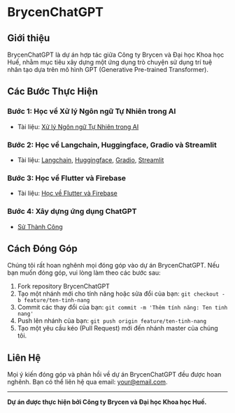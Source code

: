 # BrycenChatGPT

## Giới thiệu

BrycenChatGPT là dự án hợp tác giữa Công ty Brycen và Đại học Khoa học Huế, nhằm mục tiêu xây dựng một ứng dụng trò chuyện sử dụng trí tuệ nhân tạo dựa trên mô hình GPT (Generative Pre-trained Transformer).

## Các Bước Thực Hiện

### Bước 1: Học về Xử lý Ngôn ngữ Tự Nhiên trong AI

- Tài liệu: [Xử lý Ngôn ngữ Tự Nhiên trong AI](https://github.com/Brycenvn/BrycenChatGPT/tree/main/NLP_Documents)

### Bước 2: Học về Langchain, Huggingface, Gradio và Streamlit

- Tài liệu: [Langchain](https://github.com/Brycenvn/BrycenChatGPT/tree/main/Framework_Documents/Langchain_tutorials), [Huggingface](https://www.youtube.com/watch?v=00GKzGyWFEs&list=PLo2EIpI_JMQvWfQndUesu0nPBAtZ9gP1o), [Gradio](https://www.gradio.app/guides), [Streamlit](https://docs.streamlit.io/library/api-reference)

### Bước 3: Học về Flutter và Firebase

- Tài liệu: [Học về Flutter và Firebase](https://github.com/Brycenvn/BrycenChatGPT/tree/main/Flutter_Documents)

### Bước 4: Xây dựng ứng dụng ChatGPT

- [Sử Thành Công](https://github.com/Brycenvn/SuThanhCong)

## Cách Đóng Góp

Chúng tôi rất hoan nghênh mọi đóng góp vào dự án BrycenChatGPT. Nếu bạn muốn đóng góp, vui lòng làm theo các bước sau:

1. Fork repository BrycenChatGPT
2. Tạo một nhánh mới cho tính năng hoặc sửa đổi của bạn: `git checkout -b feature/ten-tinh-nang`
3. Commit các thay đổi của bạn: `git commit -m 'Thêm tính năng: Ten tinh nang'`
4. Push lên nhánh của bạn: `git push origin feature/ten-tinh-nang`
5. Tạo một yêu cầu kéo (Pull Request) mới đến nhánh master của chúng tôi.

## Liên Hệ

Mọi ý kiến đóng góp và phản hồi về dự án BrycenChatGPT đều được hoan nghênh. Bạn có thể liên hệ qua email: your@email.com.

---
**Dự án được thực hiện bởi Công ty Brycen và Đại học Khoa học Huế.**


